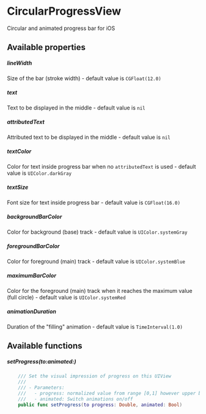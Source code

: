 # CircularProgressView
Circular and animated progress bar for iOS

## Available properties

##### lineWidth
Size of the bar (stroke width) - default value is `CGFloat(12.0)`

##### text
Text to be displayed in the middle - default value is `nil`

##### attributedText
Attributed text to be displayed in the middle - default value is `nil`

##### textColor
Color for text inside progress bar when no `attributedText` is used - default value is `UIColor.darkGray`

##### textSize
Font size for text inside progress bar - default value is `CGFloat(16.0)`

##### backgroundBarColor
Color for background (base) track - default value is `UIColor.systemGray`

##### foregroundBarColor
Color for foreground (main) track - default value is `UIColor.systemBlue`

##### maximumBarColor
Color for the foreground (main) track when it reaches the maximum value (full circle) - default value is `UIColor.systemRed`

##### animationDuration
Duration of the "filling" animation - default value is `TimeInterval(1.0)`

## Available functions

##### setProgress(to:animated:)
```swift
    /// Set the visual impression of progress on this UIView
    ///
    /// - Parameters:
    ///   - progress: normalized value from range [0,1] however upper bound will be clamped
    ///   - animated: Switch animations on/off
    public func setProgress(to progress: Double, animated: Bool)
```
